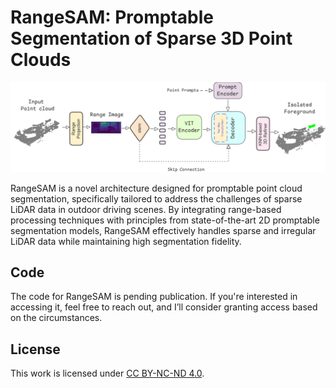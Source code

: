 # RangeSAM: Promptable Segmentation of Sparse 3D Point Clouds


![RangeSAM Architecture](./images/arch.png)

RangeSAM is a novel architecture designed for promptable point cloud segmentation, specifically tailored to address the challenges of sparse LiDAR data in outdoor driving scenes. By integrating range-based processing techniques with principles from state-of-the-art 2D promptable segmentation models, RangeSAM effectively handles sparse and irregular LiDAR data while maintaining high segmentation fidelity.



## Code
The code for RangeSAM is pending publication. If you're interested in accessing it, feel free to reach out, and I’ll consider granting access based on the circumstances.


## License

This work is licensed under [CC BY-NC-ND 4.0](https://creativecommons.org/licenses/by-nc-nd/4.0/).
